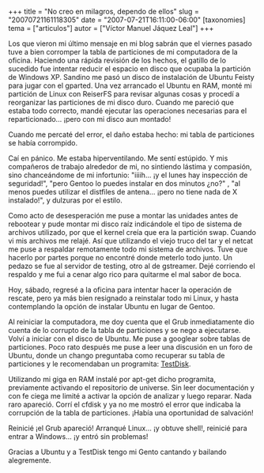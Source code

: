 +++
title = "No creo en milagros, dependo de ellos"
slug = "20070721161118305"
date = "2007-07-21T16:11:00-06:00"
[taxonomies]
tema = ["articulos"]
autor = ["Víctor Manuel Jáquez Leal"]
+++

Los que vieron mi último mensaje en mi blog sabrán que el viernes pasado
tuve a bien corromper la tabla de particiones de mi computadora de la
oficina. Haciendo una rápida revisión de los hechos, el gatillo de lo
sucedido fue intentar reducir el espacio en disco que ocupaba la
partición de Windows XP. Sandino me pasó un disco de instalación de
Ubuntu Feisty para jugar con el gparted. Una vez arrancado el Ubuntu en
RAM, monté mi partición de Linux con ReiserFS para revisar algunas cosas
y procedí a reorganizar las particiones de mi disco duro. Cuando me
pareció que estaba todo correcto, mandé ejecutar las operaciones
necesarias para el reparticionado... ¡pero con mi disco aun montado!

<!-- more -->
Cuando me percaté del error, el daño estaba hecho: mi tabla de
particiones se había corrompido.

Caí en pánico. Me estaba hiperventilando. Me sentí estúpido. Y mis
compañeros de trabajo alrededor de mi, no sintiendo lástima y compasión,
sino chanceándome de mi infortunio: "iiiih... ¡y el lunes hay inspección
de seguridad!", "pero Gentoo lo puedes instalar en dos minutos ¿no?" ,
"al menos puedes utilizar el distfiles de antena... ¡pero no tiene nada
de X instalado!", y dulzuras por el estilo.

Como acto de desesperación me puse a montar las unidades antes de
rebootear y pude montar mi disco raíz indicándole el tipo de sistema de
archivos utilizado, por que el kernel creía que era la partición swap.
Cuando vi mis archivos me relajé. Así que utilizando el viejo truco del
tar y el netcat me puse a respaldar remotamente todo mi sistema de
archivos. Tuve que hacerlo por partes porque no encontré donde meterlo
todo junto. Un pedazo se fue al servidor de testing, otro al de
gstreamer. Dejé corriendo el respaldo y me fui a cenar algo rico para
quitarme el mal sabor de boca.

Hoy, sábado, regresé a la oficina para intentar hacer la operación de
rescate, pero ya más bien resignado a reinstalar todo mi Linux, y hasta
contemplando la opción de instalar Ubuntu en lugar de Gentoo.

Al reiniciar la computadora, me doy cuenta que el Grub inmediatamente
dio cuenta de lo corrupto de la tabla de particiones y se nego a
ejecutarse. Volví a iniciar con el disco de Ubuntu. Me puse a googlear
sobre tablas de particiones. Poco rato después me puse a leer una
discusión en un foro de Ubuntu, donde un chango preguntaba como
recuperar su tabla de particiones y le recomendaban un programita:
[TestDisk](http://www.cgsecurity.org/wiki/TestDisk).

Utilizando mi giga en RAM instalé por apt-get dicho programita,
previamente activando el repositorio de universe. Sin leer documentación
y con fe ciega me limité a activar la opción de analizar y luego
reparar. Nada raro apareció. Corrí el cfdisk y ya no me mostró el error
que indicaba la corrupción de la tabla de particiones. ¡Había una
oportunidad de salvación!

Reinicié ¡el Grub apareció! Arranqué Linux... ¡y obtuve shell!, reinicié
para entrar a Windows... ¡y entró sin problemas!

Gracias a Ubuntu y a TestDisk tengo mi Gento cantando y bailando
alegremente.

